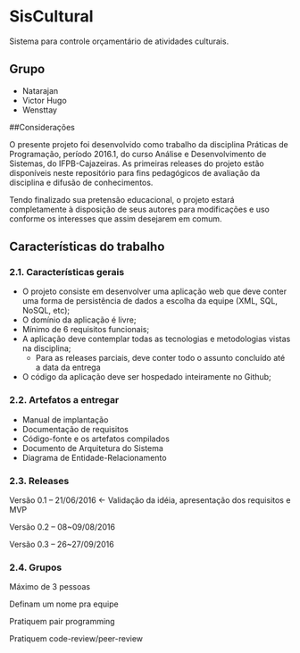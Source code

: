 # SisCultural
Sistema para controle orçamentário de atividades culturais. 

## Grupo
* Natarajan 
* Victor Hugo
* Wensttay

##Considerações
	
O presente projeto foi desenvolvido como trabalho da disciplina Práticas de Programação, período 2016.1, do curso Análise e Desenvolvimento de Sistemas, do IFPB-Cajazeiras. As primeiras releases do projeto estão disponíveis neste repositório para fins pedagógicos de avaliação da disciplina e difusão de conhecimentos. 

Tendo finalizado sua pretensão educacional, o projeto estará completamente à disposição de seus autores para modificações e uso conforme os interesses que assim desejarem em comum. 


## Características do trabalho
### 2.1. Características gerais 

* O projeto consiste em desenvolver uma aplicação web que deve conter uma forma de persistência de dados a escolha da equipe (XML, SQL, NoSQL, etc); 
* O domínio da aplicação é livre;
* Mínimo de 6 requisitos funcionais;
* A aplicação deve contemplar todas as tecnologias e metodologias vistas na disciplina;
	- Para as releases parciais, deve conter todo o assunto concluído até a data da entrega 
* O código da aplicação deve ser hospedado inteiramente no Github; 

### 2.2. Artefatos a entregar

* Manual de implantação
* Documentação de requisitos 
* Código-fonte e os artefatos compilados 
* Documento de Arquitetura do Sistema 
* Diagrama de Entidade-Relacionamento 

### 2.3. Releases
 
Versão 0.1 – 21/06/2016 ← Validação da idéia, apresentação dos requisitos e MVP 

Versão 0.2 – 08~09/08/2016 

Versão 0.3 – 26~27/09/2016 


### 2.4. Grupos
Máximo de 3 pessoas 

Definam um nome pra equipe 

Pratiquem pair programming 

Pratiquem code-review/peer-review 
